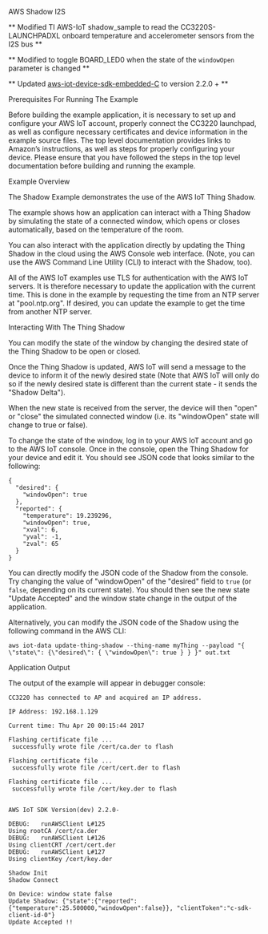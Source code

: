 AWS Shadow I2S

** Modified TI AWS-IoT shadow_sample to read the CC3220S-LAUNCHPADXL onboard temperature and accelerometer sensors from the I2S bus **

** Modified to toggle BOARD_LED0 when the state of the `windowOpen` parameter is changed **

** Updated [aws-iot-device-sdk-embedded-C](https://github.com/aws/aws-iot-device-sdk-embedded-C) to version 2.2.0 + **

Prerequisites For Running The Example

Before building the example application, it is necessary to set up and configure your AWS IoT account, properly connect the CC3220 launchpad, as well as configure necessary certificates and device information in the example source files. The top level documentation provides links to Amazon’s instructions, as well as steps for properly configuring your device. Please ensure that you have followed the steps in the top level documentation before building and running the example.

Example Overview

The Shadow Example demonstrates the use of the AWS IoT Thing Shadow.

The example shows how an application can interact with a Thing Shadow by simulating the state of a connected window, which opens or closes automatically, based on the temperature of the room.

You can also interact with the application directly by updating the Thing Shadow in the cloud using the AWS Console web interface. (Note, you can use the AWS Command Line Utility (CLI) to interact with the Shadow, too).

All of the AWS IoT examples use TLS for authentication with the AWS IoT servers. It is therefore necessary to update the application with the current time. This is done in the example by requesting the time from an NTP server at "pool.ntp.org". If desired, you can update the example to get the time from another NTP server.

Interacting With The Thing Shadow

You can modify the state of the window by changing the desired state of the Thing Shadow to be open or closed.

Once the Thing Shadow is updated, AWS IoT will send a message to the device to inform it of the newly desired state (Note that AWS IoT will only do so if the newly desired state is different than the current state - it sends the "Shadow Delta").

When the new state is received from the server, the device will then "open" or "close" the simulated connected window (i.e. its "windowOpen" state will change to true or false).

To change the state of the window, log in to your AWS IoT account and go to the AWS IoT console. Once in the console, open the Thing Shadow for your device and edit it. You should see JSON code that looks similar to the following:

	{
	  "desired": {
	    "windowOpen": true
	  },
	  "reported": {
	    "temperature": 19.239296,
	    "windowOpen": true,
	    "xval": 6,
	    "yval": -1,
	    "zval": 65
	  }
	}

You can directly modify the JSON code of the Shadow from the console. Try changing the value of "windowOpen" of the "desired" field to <code>true</code> (or <code>false</code>, depending on its current state). You should then see the new state "Update Accepted" and the window state change in the output of the application.


Alternatively, you can modify the JSON code of the Shadow using the following command in the AWS CLI:


    aws iot-data update-thing-shadow --thing-name myThing --payload "{ \"state\": {\"desired\": { \"windowOpen\": true } } }" out.txt

Application Output

The output of the example will appear in debugger console:


    CC3220 has connected to AP and acquired an IP address.
    
    IP Address: 192.168.1.129
    
    Current time: Thu Apr 20 00:15:44 2017
    
    Flashing certificate file ...
     successfully wrote file /cert/ca.der to flash
    
    Flashing certificate file ...
     successfully wrote file /cert/cert.der to flash
    
    Flashing certificate file ...
     successfully wrote file /cert/key.der to flash
    
    
    AWS IoT SDK Version(dev) 2.2.0-
    
    DEBUG:   runAWSClient L#125
    Using rootCA /cert/ca.der
    DEBUG:   runAWSClient L#126
    Using clientCRT /cert/cert.der
    DEBUG:   runAWSClient L#127
    Using clientKey /cert/key.der
    
    Shadow Init
    Shadow Connect
    
    On Device: window state false
    Update Shadow: {"state":{"reported":{"temperature":25.500000,"windowOpen":false}}, "clientToken":"c-sdk-client-id-0"}
    Update Accepted !!
    

